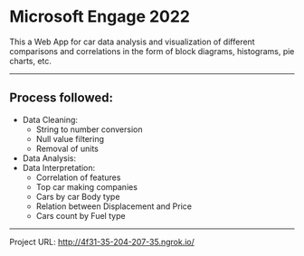 # Microsoft Engage 2022

This a Web App for car data analysis and visualization of different comparisons and correlations in the form of block diagrams, histograms, pie charts, etc.

----------------------
## Process followed:
* Data Cleaning:
    * String to number conversion
    * Null value filtering
    * Removal of units
* Data Analysis:
* Data Interpretation:
    * Correlation of features
    * Top car making companies
    * Cars by car Body type
    * Relation between Displacement and Price
    * Cars count by Fuel type

---------------------
Project URL: http://4f31-35-204-207-35.ngrok.io/
